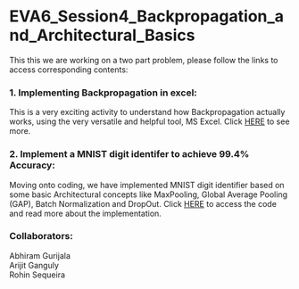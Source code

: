 # EVA6_Session4_Backpropagation_and_Architectural_Basics

This this we are working on a two part problem, please follow the links to access corresponding contents:

### 1. Implementing Backpropagation in excel:

This is a very exciting activity to understand how Backpropagation actually works, using the very versatile and helpful tool, MS Excel. Click [HERE](https://github.com/RohinSequeira/EVA6_Session4_Backpropagation_and_Architectural_Basics/tree/main/Backpropagation) to see more.

### 2. Implement a MNIST digit identifer to achieve 99.4% Accuracy:

Moving onto coding, we have implemented MNIST digit identifier based on some basic Architectural concepts like MaxPooling, Global Average Pooling (GAP), Batch Normalization and DropOut. Click [HERE](https://github.com/RohinSequeira/EVA6_Session4_Backpropagation_and_Architectural_Basics/tree/main/MNIST_with_99.4)  to access the code and read more about the implementation.


### Collaborators:

Abhiram Gurijala  
Arijit Ganguly  
Rohin Sequeira  
